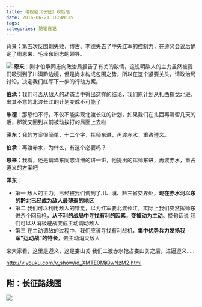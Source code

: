 ```yaml
---
title: 电视剧《长征》观后感
date: 2016-06-21 18:49:49
tags:
categories: 随笔日记
---
```

背景：第五次反围剿失败，博古、李德失去了中央红军的控制力，在遵义会议后确定了周恩来、毛泽东同志的领导。

![](http://static.mindcont.com/blog/images/resources/The-Long-March_1.png)
**恩来**：刚才伯承同志向政治局报告了有关的敌情，这说明敌人的主力虽然被我们吸引到了川滇黔边境，但是尚未构成包围之势，所以在这个紧要关头，请政治局讨论，决定我们红军下一步的行动方案。

**伯承**：我们可否从敌人的动态当中得出这样的结论，我们原计划从扎西揮戈北进，出其不意的北渡长江的计划变成不可能了

**朱德**：那恐怕不行，不仅不能实现北渡长江的计划，如果我们在扎西再滞留几天的话，那就又回到以前被动挨打的局面上去啦

**泽东**：我的方案很简单，十二个字，挥师东进，再渡赤水，重占遵义。

**伯承**：再渡赤水，为什么，有这个必要吗？

**恩来**：我看，还是请泽东同志详细的讲一讲，他提出的挥师东进，再渡赤水，重占遵义的方案吧

**泽东**：

* 第一 敌人的主力，已经被我们调到了川、滇、黔三省交界处，**现在赤水河以东的黔北已经成为敌人最薄弱的地区**
* 第二 我们可以利用敌人的错觉，以为红军要北渡长江，实际上我们突然挥师东进杀个回马枪，**从不利的战局中寻找有利的因素，变被动为主动**。换句话说 我们可以从消极避战变成主动调动敌人
* 第三 在主动调敌的过程中，我们应该寻找有利战机，**集中优势兵力发扬我军"运动战"的特长**，去主动消灭敌人

来大家看，这里是遵义，这是娄山关 我们二渡赤水抢占娄山关之后，进逼遵义.....

<i class="fa fa-video-camera" aria-hidden="true"></i>  http://v.youku.com/v_show/id_XMTE0MjQwNzM2.html

## 附：长征路线图
![](http://static.mindcont.com/blog/images/resources/The-Long-March_2.jpg)
